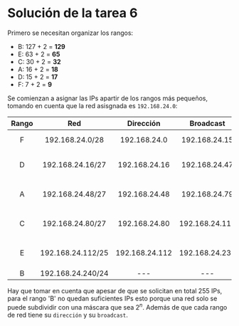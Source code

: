 # Solución de la tarea 6

Primero se necesitan organizar los rangos:

- B: 127 + 2 = **129**
- E: 63 + 2 = **65**
- C: 30 + 2 = **32**
- A: 16 + 2 = **18**
- D: 15 + 2 = **17**
- F: 7 + 2 = **9**

Se comienzan a asignar las IPs apartir de los rangos más pequeños, tomando en cuenta que la red asisgnada es `192.168.24.0`:

| Rango |        Red        |   Dirección    |   Broadcast    |           Asignables            | Total |
| :---: | :---------------: | :------------: | :------------: | :-----------------------------: | :---: |
|   F   |  192.168.24.0/28  |  192.168.24.0  | 192.168.24.15  |  192.168.24.1 - 192.168.24.15   |  16   |
|   D   | 192.168.24.16/27  | 192.168.24.16  | 192.168.24.47  |  192.168.24.17 - 192.168.24.46  |  32   |
|   A   | 192.168.24.48/27  | 192.168.24.48  | 192.168.24.79  |  192.168.24.49 - 192.168.24.78  |  32   |
|   C   | 192.168.24.80/27  | 192.168.24.80  | 192.168.24.111 | 192.168.24.81 - 192.168.24.110  |  32   |
|   E   | 192.168.24.112/25 | 192.168.24.112 | 192.168.24.239 | 192.168.24.113 - 192.168.24.238 |  128  |
|   B   | 192.168.24.240/24 |      ---       |      ---       |               ---               |  ---  |

Hay que tomar en cuenta que apesar de que se solicitan en total 255 IPs, para el rango 'B' no quedan suficientes IPs esto porque una red solo se puede subdividir con una máscara que sea $2^n$. Además de que cada rango de red tiene su `dirección` y su `broadcast`.
